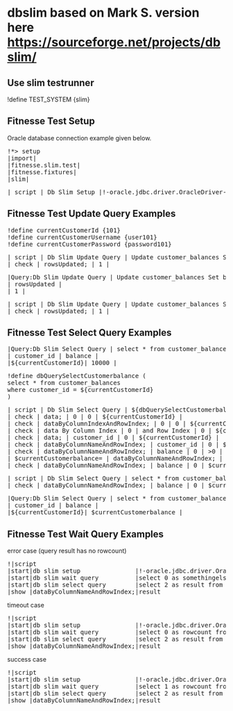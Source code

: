 # dbslim based on Mark S. version here https://sourceforge.net/projects/dbslim/

## Use slim testrunner

!define TEST_SYSTEM {slim} 


## Fitnesse Test Setup

Oracle database connection example given below.

<pre class="prettyprint" data-lang="fitnesse">
!*> setup
|import|
|fitnesse.slim.test|
|fitnesse.fixtures|
|slim|
</pre>

<pre class="prettyprint" data-lang="fitnesse">
| script | Db Slim Setup |!-oracle.jdbc.driver.OracleDriver-!| jdbc:oracle:thin:@host_name:1521:database_name | username | password |
</pre>

## Fitnesse Test Update Query Examples

<pre class="prettyprint" data-lang="fitnesse">
!define currentCustomerId {101}
!define currentCustomerUsername {user101}
!define currentCustomerPassword {password101}
</pre>


<pre class="prettyprint" data-lang="fitnesse">
| script | Db Slim Update Query | Update customer_balances Set balance = 10000 Where customer_id = ${currentCustomerId} |
| check | rowsUpdated; | 1 |
</pre>


<pre class="prettyprint" data-lang="fitnesse">
|Query:Db Slim Update Query | Update customer_balances Set balance = 10000 Where customer_id = ${currentCustomerId} |
| rowsUpdated | 
| 1 |
</pre>


<pre class="prettyprint" data-lang="fitnesse">
| script | Db Slim Update Query | Update customer_balances Set balance = 10000 Where customer_id = ${currentCustomerId} |
| check | rowsUpdated; | 1 |
</pre>


## Fitnesse Test Select Query Examples

<pre class="prettyprint" data-lang="fitnesse">
|Query:Db Slim Select Query | select * from customer_balances where customer_id = ${currentCustomerId}|
| customer_id | balance |
|${currentCustomerId}| 10000 |
</pre>

<pre class="prettyprint" data-lang="fitnesse">
!define dbQuerySelectCustomerbalance (
select * from customer_balances 
where customer_id = ${currentCustomerId}
)
</pre>

<pre class="prettyprint" data-lang="fitnesse">
| script | Db Slim Select Query | ${dbQuerySelectCustomerbalance} |
| check | data; | 0 | 0 | ${currentCustomerId} |
| check | dataByColumnIndexAndRowIndex; | 0 | 0 | ${currentCustomerId} |
| check | data By Column Index | 0 | and Row Index | 0 | ${currentCustomerId} |
| check | data; | customer_id | 0 | ${currentCustomerId} |
| check | dataByColumnNameAndRowIndex; | customer_id | 0 | ${currentCustomerId} |
| check | dataByColumnNameAndRowIndex; | balance | 0 | >0 |
| $currentCustomerbalance= | dataByColumnNameAndRowIndex; | balance | 0 |
| check | dataByColumnNameAndRowIndex; | balance | 0 | $currentCustomerbalance |
</pre>


<pre class="prettyprint" data-lang="fitnesse">
| script | Db Slim Select Query | select * from customer_balances where customer_id = ${currentCustomerId} |
| check | dataByColumnNameAndRowIndex; | balance | 0 | $currentCustomerbalance |
</pre>


<pre class="prettyprint" data-lang="fitnesse">
|Query:Db Slim Select Query | select * from customer_balances where customer_id = ${currentCustomerId} |
| customer_id | balance |
|${currentCustomerId}| $currentCustomerbalance |
</pre>


## Fitnesse Test Wait Query Examples

error case (query result has no rowcount)

<pre class="prettyprint" data-lang="fitnesse">
!|script                                                                                                                                |
|start|db slim setup               |!-oracle.jdbc.driver.OracleDriver-!| jdbc:oracle:thin:@host_name:1521:db_name | username | password |
|start|db slim wait query          |select 0 as somethingelse from dual|20000                                                           |
|start|db slim select query        |select 2 as result from dual                                                                        |
|show |dataByColumnNameAndRowIndex;|result                             |0                                                               |
</pre>


timeout case

<pre class="prettyprint" data-lang="fitnesse">
!|script                                                                                                                                |
|start|db slim setup               |!-oracle.jdbc.driver.OracleDriver-!| jdbc:oracle:thin:@host_name:1521:db_name | username | password |
|start|db slim wait query          |select 0 as rowcount from dual |20000                                                               |
|start|db slim select query        |select 2 as result from dual                                                                        |
|show |dataByColumnNameAndRowIndex;|result                         |0                                                                   |
</pre>


success case

<pre class="prettyprint" data-lang="fitnesse">
!|script                                                                                                                                |
|start|db slim setup               |!-oracle.jdbc.driver.OracleDriver-!| jdbc:oracle:thin:@host_name:1521:db_name | username | password |
|start|db slim wait query          |select 1 as rowcount from dual |20000                                                               |
|start|db slim select query        |select 2 as result from dual                                                                        |
|show |dataByColumnNameAndRowIndex;|result                         |0                                                                   |
</pre>
